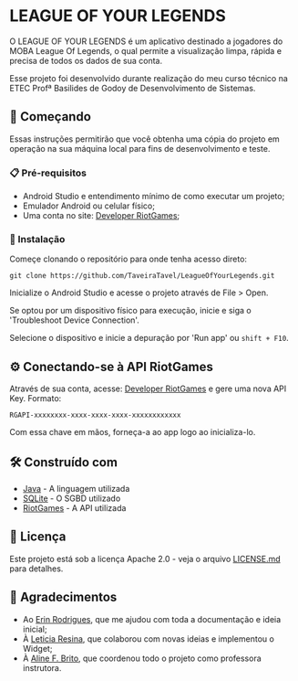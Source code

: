 # LEAGUE OF YOUR LEGENDS

O LEAGUE OF YOUR LEGENDS é um aplicativo destinado a jogadores do MOBA League Of Legends, o qual permite a visualização limpa, rápida e precisa de todos os dados de sua conta.

Esse projeto foi desenvolvido durante realização do meu curso técnico na ETEC Profª Basilides de Godoy de Desenvolvimento de Sistemas.

## 🚀 Começando

Essas instruções permitirão que você obtenha uma cópia do projeto em operação na sua máquina local para fins de desenvolvimento e teste.

### 📋 Pré-requisitos

- Android Studio e entendimento mínimo de como executar um projeto;
- Emulador Android ou celular físico;
- Uma conta no site: [Developer RiotGames](https://developer.riotgames.com/);

### 🔧 Instalação

Começe clonando o repositório para onde tenha acesso direto:

```
git clone https://github.com/TaveiraTavel/LeagueOfYourLegends.git
```

Inicialize o Android Studio e acesse o projeto através de File > Open.

Se optou por um dispositivo físico para execução, inicie e siga o 'Troubleshoot Device Connection'.

Selecione o dispositivo e inicie a depuração por 'Run app' ou ```shift + F10```.

## ⚙️ Conectando-se à API RiotGames

Através de sua conta, acesse: [Developer RiotGames](https://developer.riotgames.com/) e gere uma nova API Key. Formato:

```
RGAPI-xxxxxxxx-xxxx-xxxx-xxxx-xxxxxxxxxxxx
```

Com essa chave em mãos, forneça-a ao app logo ao inicializa-lo.

## 🛠️ Construído com

* [Java](https://www.java.com/pt-BR/) - A linguagem utilizada
* [SQLite](https://www.sqlite.org/) - O SGBD utilizado
* [RiotGames](https://developer.riotgames.com/) - A API utilizada

## 📄 Licença

Este projeto está sob a licença Apache 2.0 - veja o arquivo [LICENSE.md](https://github.com/TaveiraTavel/APP_LeagueOfYourLegends/blob/main/LICENSE) para detalhes.

## 🎁 Agradecimentos

* Ao [Erin Rodrigues](https://github.com/DudeBatista), que me ajudou com toda a documentação e ideia inicial;
* À [Leticia Resina](https://github.com/LetyResina), que colaborou com novas ideias e implementou o Widget;
* À [Aline F. Brito](https://github.com/alinefbrito), que coordenou todo o projeto como professora instrutora.
